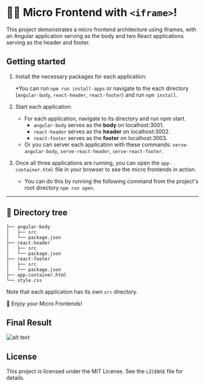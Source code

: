 # 👋🏼 Micro Frontend with `<iframe>`!

This project demonstrates a micro frontend architecture using iframes, with an Angular application serving as the body
and two React applications serving as the header and footer.

## Getting started

1. Install the necessary packages for each application:

   *You can run `npm run install-apps` or navigate to the each directory (`angular-body`, `react-header`, `react-footer`)
     and run `npm install`.

2. Start each application:

   * For each application, navigate to its directory and run npm start.
     * `angular-body` serves as the **body** on localhost:3001.
     * `react-header` serves as the **header** on localhost:3002.
     * `react-footer` serves as the **footer** on localhost:3003.
   * Or you can server each application with these
     commands: `serve-angular-body`, `serve-react-header`, `serve-react-footer`.

3. Once all three applications are running, you can open the `app-container.html` file in your browser to see the micro
   frontends in action.

   * You can do this by running the following command from the project's root directory `npm run open`.

---

## 🌳 Directory tree

```
├── angular-body
│   ├── src
│   └── package.json
├── react-header
│   ├── src
│   └── package.json
├── react-footer
│   ├── src
│   └── package.json
├── app-container.html
└── style.css
```

Note that each application has its own `src` directory.

🚀 Enjoy your Micro Frontends!

## Final Result

![alt text](https://chat.openai.com/docs/iframe-mfe.png "Micro Frontend - iframe")

License
-------

This project is licensed under the MIT License. See the `LICENSE` file for details.
